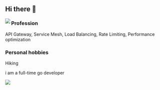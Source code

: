 ## Hi there 👋

<a href="https://github.com/jizhuozhi/jizhuozhi/blob/master/README.md">
  <img align="left" src="https://github-readme-stats.vercel.app/api?username=mengpromax&show_icons=true&count_private=true" />
</a>

### Profession
API Gateway, Service Mesh, Load Balancing, Rate Limiting, Performance optimization

### Personal hobbies
Hiking


i am a full-time go developer


<a href="https://github.com/mengpromax/mengpromax/blob/master/README.md">
  <img align="left" src="https://github-readme-stats.vercel.app/api/top-langs?username=mengpromax&layout=compact" />
</a>

<!--
**mengpromax/mengpromax** is a ✨ _special_ ✨ repository because its `README.md` (this file) appears on your GitHub profile.

Here are some ideas to get you started:

- 🔭 I’m currently working on ...
- 🌱 I’m currently learning ...
- 👯 I’m looking to collaborate on ...
- 🤔 I’m looking for help with ...
- 💬 Ask me about ...
- 📫 How to reach me: ...
- 😄 Pronouns: ...
- ⚡ Fun fact: ...
-->
